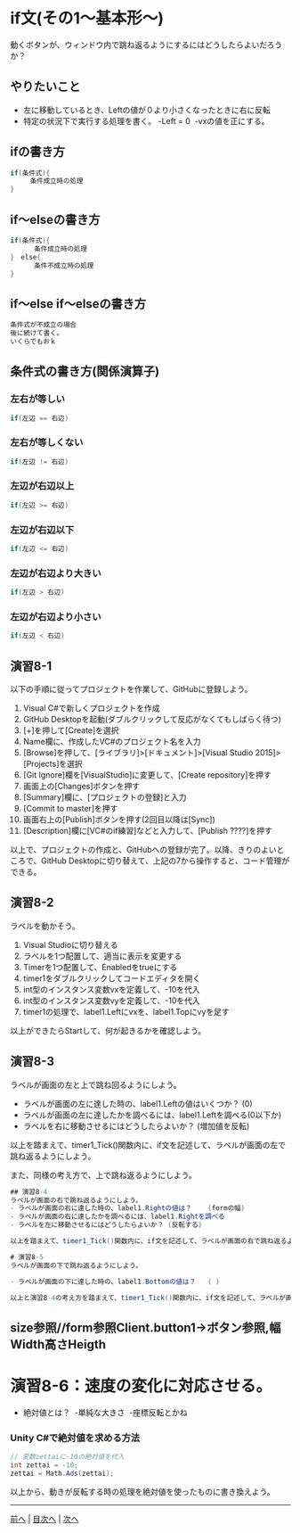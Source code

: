 # if文(その1～基本形～)
動くボタンが、ウィンドウ内で跳ね返るようにするにはどうしたらよいだろうか？

## やりたいこと
- 左に移動しているとき、Leftの値が０より小さくなったときに右に反転
- 特定の状況下で実行する処理を書く。
  -Left = 0
  -vxの値を正にする。

## ifの書き方
```cs
if(条件式){
　　　条件成立時の処理
}
```

## if～elseの書き方
```cs
if(条件式){
      条件成立時の処理
}　else{
      条件不成立時の処理
}
```

## if～else if～elseの書き方
```cs
条件式が不成立の場合
後に続けて書く。
いくらでもおｋ
```

## 条件式の書き方(関係演算子)
### 左右が等しい

```cs
if(左辺 == 右辺)
```

### 左右が等しくない

```cs
if(左辺 != 右辺)
```

### 左辺が右辺以上

```cs
if(左辺 >= 右辺)
```

### 左辺が右辺以下

```cs
if(左辺 <= 右辺)
```

### 左辺が右辺より大きい

```cs
if(左辺 > 右辺)
```

### 左辺が右辺より小さい

```cs
if(左辺 < 右辺)
```

## 演習8-1
以下の手順に従ってプロジェクトを作業して、GitHubに登録しよう。

1.	Visual C#で新しくプロジェクトを作成
2.	GitHub Desktopを起動(ダブルクリックして反応がなくてもしばらく待つ)
3.	[+]を押して[Create]を選択
4.	Name欄に、作成したVC#のプロジェクト名を入力
5.	[Browse]を押して、[ライブラリ]>[ドキュメント]>[Visual Studio 2015]>[Projects]を選択
6.	 [Git Ignore]欄を[VisualStudio]に変更して、[Create repository]を押す
7.	画面上の[Changes]ボタンを押す
8.	[Summary]欄に、[プロジェクトの登録]と入力
9.	[Commit to master]を押す
10.	画面右上の[Publish]ボタンを押す(2回目以降は[Sync])
11.	[Description]欄に[VC#のif練習]などと入力して、[Publish ????]を押す

以上で、プロジェクトの作成と、GitHubへの登録が完了。以降、きりのよいところで、GitHub Desktopに切り替えて、上記の7から操作すると、コード管理ができる。

## 演習8-2
ラベルを動かそう。

1.	Visual Studioに切り替える
2.	ラベルを1つ配置して、適当に表示を変更する
3.	Timerを1つ配置して、Enabledをtrueにする
4.	timer1をダブルクリックしてコードエディタを開く
5.	int型のインスタンス変数vxを定義して、-10を代入
6.	int型のインスタンス変数vyを定義して、-10を代入
7.	timer1の処理で、label1.Leftにvxを、label1.Topにvyを足す

以上ができたらStartして、何が起きるかを確認しよう。

## 演習8-3
ラベルが画面の左と上で跳ね回るようにしよう。

- ラベルが画面の左に達した時の、label1.Leftの値はいくつか？ (0)
- ラベルが画面の左に達したかを調べるには、label1.Leftを調べる(0以下か)
- ラベルを右に移動させるにはどうしたらよいか？ (増加値を反転)

以上を踏まえて、timer1_Tick()関数内に、if文を記述して、ラベルが画面の左で跳ね返るようにしよう。

また、同様の考え方で、上で跳ね返るようにしよう。
```cs
## 演習8-4
ラベルが画面の右で跳ね返るようにしよう。
- ラベルが画面の右に達した時の、label1.Rightの値は？    (formの幅)
- ラベルが画面の右に達したかを調べるには、label1.Rightを調べる
- ラベルを左に移動させるにはどうしたらよいか？ (反転する)

以上を踏まえて、timer1_Tick()関数内に、if文を記述して、ラベルが画面の右で跳ね返るようにしよう。

# 演習8-5
ラベルが画面の下で跳ね返るようにしよう。

- ラベルが画面の下に達した時の、label1.Bottomの値は？   ( )

以上と演習8-4の考え方を踏まえて、timer1_Tick()関数内に、if文を記述して、ラベルが画面の下で跳ね返るようにしよう。
```
## size参照//form参照Client.button1→ボタン参照,幅Width高さHeigth

# 演習8-6：速度の変化に対応させる。
- 絶対値とは？
  -単純な大きさ
  -座標反転とかね

### Unity C#で絶対値を求める方法

```cs
// 変数zettaiに-10の絶対値を代入
int zettai = -10;
zettai = Math.Ads(zettai);
```

以上から、動きが反転する時の処理を絶対値を使ったものに書き換えよう。

---

[前へ](07.md) | [目次へ](README.md#%E7%9B%AE%E6%AC%A1) | [次へ](09.md)

